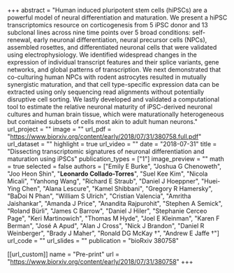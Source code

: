 +++
abstract = "Human induced pluripotent stem cells (hiPSCs) are a powerful model of neural differentiation and maturation. We present a hiPSC transcriptomics resource on corticogenesis from 5 iPSC donor and 13 subclonal lines across nine time points over 5 broad conditions: self-renewal, early neuronal differentiation, neural precursor cells (NPCs), assembled rosettes, and differentiated neuronal cells that were validated using electrophysiology. We identified widespread changes in the expression of individual transcript features and their splice variants, gene networks, and global patterns of transcription. We next demonstrated that co-culturing human NPCs with rodent astrocytes resulted in mutually synergistic maturation, and that cell type-specific expression data can be extracted using only sequencing read alignments without potentially disruptive cell sorting. We lastly developed and validated a computational tool to estimate the relative neuronal maturity of iPSC-derived neuronal cultures and human brain tissue, which were maturationally heterogeneous but contained subsets of cells most akin to adult human neurons."
url_project = ""
image = ""
url_pdf = "https://www.biorxiv.org/content/early/2018/07/31/380758.full.pdf"
url_dataset = ""
highlight = true
url_video = ""
date = "2018-07-31"
title = "Dissecting transcriptomic signatures of neuronal differentiation and maturation using iPSCs"
publication_types = ["1"]
image_preview = ""
math = true
selected = false
authors = ["Emily E Burke", "Joshua G Chenoweth", "Joo Heon Shin", "__Leonardo Collado-Torres__", "Suel Kee Kim", "Nicola Micali", "Yanhong Wang", "Richard E Straub", "Daniel J Hoeppner", "Huei-Ying Chen", "Alana Lescure", "Kamel Shibbani", "Gregory R Hamersky", "BaDoi N Phan", "William S Ulrich", "Cristian Valencia", "Amritha Jaishankar", "Amanda J Price", "Anandita Rajpurohit", "Stephen A Semick", "Roland Bürli", "James C Barrow", "Daniel J Hiler", "Stephanie Cerceo Page", "Keri Martinowich", "Thomas M Hyde", "Joel E Kleinman", "Karen F Berman", "José A Apud", "Alan J Cross", "Nick J Brandon", "Daniel R Weinberger", "Brady J Maher", "Ronald DG McKay &dagger;", "Andrew E Jaffe &dagger;"]
url_code = ""
url_slides = ""
publication = "bioRxiv 380758"

[[url_custom]]
    name = "Pre-print"
    url = "https://www.biorxiv.org/content/early/2018/07/31/380758"
+++

